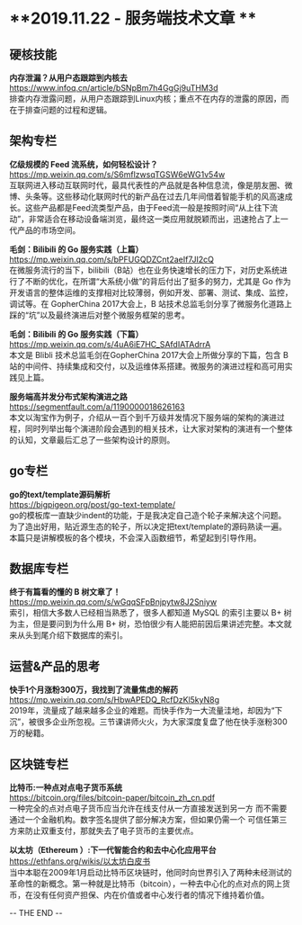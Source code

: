 **2019.11.22 - 服务端技术文章 **
========  

## 硬核技能

**内存泄漏？从用户态跟踪到内核去**   
https://www.infoq.cn/article/bSNpBm7h4GgGj9uTHM3d   
排查内存泄露问题，从用户态跟踪到Linux内核；重点不在内存的泄露的原因，而在于排查问题的过程和逻辑。


## 架构专栏

**亿级规模的 Feed 流系统，如何轻松设计？**   
https://mp.weixin.qq.com/s/S6mflzwsqTGSW6eWG1v54w   
互联网进入移动互联网时代，最具代表性的产品就是各种信息流，像是朋友圈、微博、头条等。这些移动化联网时代的新产品在过去几年间借着智能手机的风高速成长。这些产品都是Feed流类型产品，由于Feed流一般是按照时间“从上往下流动”，非常适合在移动设备端浏览，最终这一类应用就脱颖而出，迅速抢占了上一代产品的市场空间。

**毛剑：Bilibili 的 Go 服务实践（上篇）**   
https://mp.weixin.qq.com/s/bPFUGQDZCnt2aeIf7JI2cQ   
在微服务流行的当下，bilibili（B站）也在业务快速增长的压力下，对历史系统进行了不断的优化，在所谓“大系统小做”的背后付出了挺多的努力，尤其是 Go 作为开发语言的整体运维的支撑相对比较薄弱，例如开发、部署、测试、集成、监控，调试等。在 GopherChina 2017大会上，B 站技术总监毛剑分享了微服务化道路上踩的“坑”以及最终演进后对整个微服务框架的思考。

**毛剑：Bilibili 的 Go 服务实践（下篇）**   
https://mp.weixin.qq.com/s/4uA6iE7HC_SAfdIATAdrrA   
本文是 Blibli 技术总监毛剑在GopherChina 2017大会上所做分享的下篇，包含 B 站的中间件、持续集成和交付，以及运维体系搭建。微服务的演进过程和高可用实践见上篇。

**服务端高并发分布式架构演进之路**   
https://segmentfault.com/a/1190000018626163   
本文以淘宝作为例子，介绍从一百个到千万级并发情况下服务端的架构的演进过程，同时列举出每个演进阶段会遇到的相关技术，让大家对架构的演进有一个整体的认知，文章最后汇总了一些架构设计的原则。


## go专栏
**go的text/template源码解析**    
https://bigpigeon.org/post/go-text-template/    
go的模板库一直缺少indent的功能，于是我决定自己造个轮子来解决这个问题。为了造出好用，贴近源生态的轮子，所以决定把text/template的源码熟读一遍。本篇只是讲解模板的各个模块，不会深入函数细节，希望起到引导作用。


## 数据库专栏

**终于有篇看的懂的 B 树文章了！**   
https://mp.weixin.qq.com/s/wGqqSFpBnjpytw8J2Sniyw   
索引，相信大多数人已经相当熟悉了，很多人都知道 MySQL 的索引主要以 B+ 树为主，但是要问到为什么用 B+ 树，恐怕很少有人能把前因后果讲述完整。本文就来从头到尾介绍下数据库的索引。


## 运营&产品的思考

**快手1个月涨粉300万，我找到了流量焦虑的解药**   
https://mp.weixin.qq.com/s/HbwAPEDQ_RcfDzKl5kyN8g   
2019年，流量成了越来越多企业的难题。而快手作为一大流量洼地，却因为“下沉”，被很多企业所忽视。三节课讲师火火，为大家深度复盘了他在快手涨粉300万的秘籍。


## 区块链专栏

**比特币:一种点对点电子货币系统**   
https://bitcoin.org/files/bitcoin-paper/bitcoin_zh_cn.pdf   
一种完全的点对点电子货币应当允许在线支付从一方直接发送到另一方 而不需要通过一个金融机构。数字签名提供了部分解决方案，但如果仍需一个 可信任第三方来防止双重支付，那就失去了电子货币的主要优点。

**以太坊（Ethereum ）:下一代智能合约和去中心化应用平台**   
https://ethfans.org/wikis/以太坊白皮书   
当中本聪在2009年1月启动比特币区块链时，他同时向世界引入了两种未经测试的革命性的新概念。第一种就是比特币（bitcoin），一种去中心化的点对点的网上货币，在没有任何资产担保、内在价值或者中心发行者的情况下维持着价值。


-- THE END --
